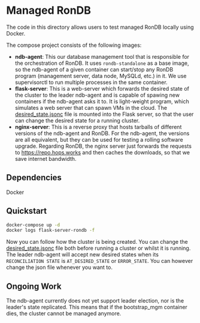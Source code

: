 # Managed RonDB

The code in this directory allows users to test managed RonDB locally using Docker.

The compose project consists of the following images:

* **ndb-agent**: This our database management tool that is responsible for the orchestration of RonDB. It uses `rondb-standalone` as a base image, so the ndb-agent of a given container can start/stop any RonDB program (management server, data node, MySQLd, etc.) in it. We use supervisorctl to run multiple processes in the same container.
* **flask-server**: This is a web-server which forwards the desired state of the cluster to the leader ndb-agent and is capable of spawing new containers if the ndb-agent asks it to. It is light-weight program, which simulates a web server that can spawn VMs in the cloud. The [desired_state.jsonc](desired_state.jsonc) file is mounted into the Flask server, so that the user can change the desired state for a running cluster.
* **nginx-server**: This is a reverse proxy that hosts tarballs of different versions of the ndb-agent and RonDB. For the ndb-agent, the versions are all equivalent, but they can be used for testing a rolling software upgrade. Regarding RonDB, the nginx server just forwards the requests to https://repo.hops.works and then caches the downloads, so that we save internet bandwidth.

## Dependencies

Docker

## Quickstart

```bash
docker-compose up -d
docker logs flask-server-rondb -f
```

Now you can follow how the cluster is being created. You can change the [desired_state.jsonc](desired_state.jsonc) file both before running a cluster or whilst it is running. The leader ndb-agent will accept new desired states when its `RECONCILIATION STATE` is `AT_DESIRED_STATE` or `ERROR_STATE`. You can however change the json file whenever you want to.

## Ongoing Work

The ndb-agent currently does not yet support leader election, nor is the leader's state replicated. This means that if the bootstrap_mgm container dies, the cluster cannot be managed anymore.
